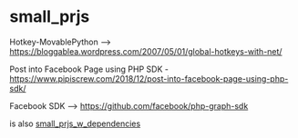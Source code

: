 # small_prjs

Hotkey-MovablePython --> https://bloggablea.wordpress.com/2007/05/01/global-hotkeys-with-net/

Post into Facebook Page using PHP SDK - https://www.pipiscrew.com/2018/12/post-into-facebook-page-using-php-sdk/

Facebook SDK --> https://github.com/facebook/php-graph-sdk  

is also [small_prjs_w_dependencies](https://github.com/pipiscrew/small_prjs_w_dependencies)

